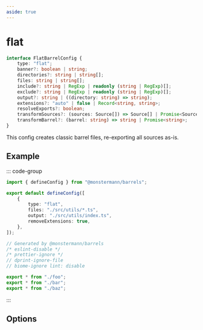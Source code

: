 ```yaml
---
aside: true
---
```


# flat

```ts
interface FlatBarrelConfig {
    type: "flat";
    banner?: boolean | string;
    directories?: string | string[];
    files: string | string[];
    include?: string | RegExp | readonly (string | RegExp)[];
    exclude?: string | RegExp | readonly (string | RegExp)[];
    output?: string | ((directory: string) => string);
    extensions?: "auto" | false | Record<string, string>;
    resolveExports?: boolean;
    transformSources?: (sources: Source[]) => Source[] | Promise<Source[]>;
    transformBarrel?: (barrel: string) => string | Promise<string>;
}
```

This config creates classic barrel files, re-exporting all sources as-is.

## Example

::: code-group

```ts [barrels.config.ts]
import { defineConfig } from "@monstermann/barrels";

export default defineConfig([
    {
        type: "flat",
        files: "./src/utils/*.ts",
        output: "./src/utils/index.ts",
        removeExtensions: true,
    },
]);
```

```ts [src/utils/index.ts]
// Generated by @monstermann/barrels
/* eslint-disable */
/* prettier-ignore */
// dprint-ignore-file
// biome-ignore lint: disable

export * from "./foo";
export * from "./bar";
export * from "./baz";
```

:::

## Options

<!--@include: ./options.md-->
